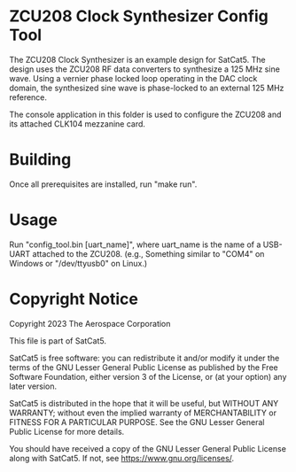 # ZCU208 Clock Synthesizer Config Tool

The ZCU208 Clock Synthesizer is an example design for SatCat5.
The design uses the ZCU208 RF data converters to synthesize a 125 MHz sine
wave.  Using a vernier phase locked loop operating in the DAC clock domain,
the synthesized sine wave is phase-locked to an external 125 MHz reference.

The console application in this folder is used to configure the ZCU208 and
its attached CLK104 mezzanine card.

# Building

Once all prerequisites are installed, run "make run".

# Usage

Run "config_tool.bin [uart_name]",
where uart_name is the name of a USB-UART attached to the ZCU208.
(e.g., Something similar to "COM4" on Windows or "/dev/ttyusb0" on Linux.)

# Copyright Notice

Copyright 2023 The Aerospace Corporation

This file is part of SatCat5.

SatCat5 is free software: you can redistribute it and/or modify it under
the terms of the GNU Lesser General Public License as published by the
Free Software Foundation, either version 3 of the License, or (at your
option) any later version.

SatCat5 is distributed in the hope that it will be useful, but WITHOUT
ANY WARRANTY; without even the implied warranty of MERCHANTABILITY or
FITNESS FOR A PARTICULAR PURPOSE.  See the GNU Lesser General Public
License for more details.

You should have received a copy of the GNU Lesser General Public License
along with SatCat5.  If not, see <https://www.gnu.org/licenses/>.
